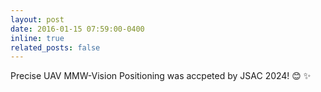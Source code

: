 ```yaml
---
layout: post
date: 2016-01-15 07:59:00-0400
inline: true
related_posts: false
---
```


Precise UAV MMW-Vision Positioning was accpeted by JSAC 2024! 😊 ✨
